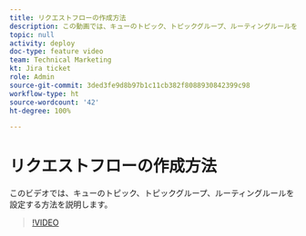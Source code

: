 ```yaml
---
title: リクエストフローの作成方法
description: この動画では、キューのトピック、トピックグループ、ルーティングルールを設定する方法を説明します。
topic: null
activity: deploy
doc-type: feature video
team: Technical Marketing
kt: Jira ticket
role: Admin
source-git-commit: 3ded3fe9d8b97b1c11cb382f8088930842399c98
workflow-type: ht
source-wordcount: '42'
ht-degree: 100%

---
```


# リクエストフローの作成方法

このビデオでは、キューのトピック、トピックグループ、ルーティングルールを設定する方法を説明します。

>[!VIDEO](https://video.tv.adobe.com/v/335223/?quality=12)
